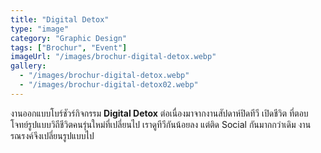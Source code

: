 ```yaml
---
title: "Digital Detox"
type: "image"
category: "Graphic Design"
tags: ["Brochur", "Event"]
imageUrl: "/images/brochur-digital-detox.webp"
gallery:
  - "/images/brochur-digital-detox.webp"
  - "/images/brochur-digital-detox02.webp"
---
```


งานออกแบบโบร์ชัวร์กิจกรรม **Digital Detox** ต่อเนื่องมาจากงานสัปดาห์ปิดทีวี เปิดชีวิต ที่ตอบโจทย์รูปแบบวิถีชีวิตคนรุ่นใหม่ที่เปลี่ยนไป เราดูทีวีกันน้อยลง แต่ติด Social กันมากกว่าเดิม งานรณรงค์จึงเปลี่ยนรูปแบบไป
